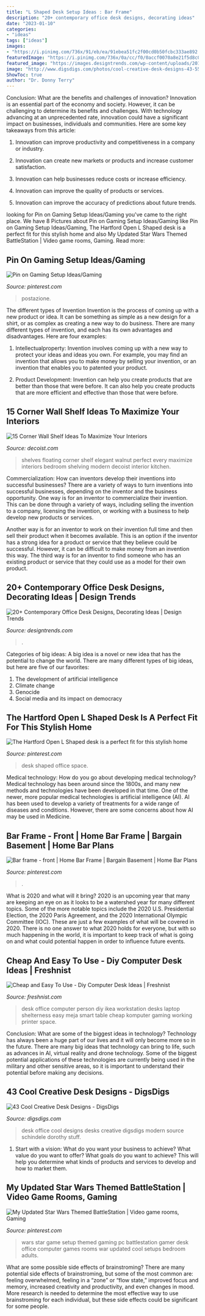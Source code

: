 ```yaml
---
title: "L Shaped Desk Setup Ideas : Bar Frame"
description: "20+ contemporary office desk designs, decorating ideas"
date: "2023-01-10"
categories:
- "ideas"
tags: ["ideas"]
images:
- "https://i.pinimg.com/736x/91/eb/ea/91ebea51fc2f00cd0b50fcbc333ae892.jpg"
featuredImage: "https://i.pinimg.com/736x/0a/cc/f0/0accf0070a8e21f5d8c019dd1f5b0d92.jpg"
featured_image: "https://images.designtrends.com/wp-content/uploads/2016/04/13131544/Transitional-ESpresso-Finish-Desk.jpg"
image: "http://www.digsdigs.com/photos/cool-creative-desk-designs-43-554x576.jpg"
ShowToc: true
author: "Dr. Donny Terry"
---
```



Conclusion: What are the benefits and challenges of innovation?
Innovation is an essential part of the economy and society. However, it can be challenging to determine its benefits and challenges. With technology advancing at an unprecedented rate, innovation could have a significant impact on businesses, individuals and communities. Here are some key takeaways from this article:
1. Innovation can improve productivity and competitiveness in a company or industry.

2. Innovation can create new markets or products and increase customer satisfaction.

3. Innovation can help businesses reduce costs or increase efficiency.

4. Innovation can improve the quality of products or services.

5. Innovation can improve the accuracy of predictions about future trends.

	

		
looking for Pin on Gaming Setup Ideas/Gaming you've came to the right place. We have 8 Pictures about Pin on Gaming Setup Ideas/Gaming like Pin on Gaming Setup Ideas/Gaming, The Hartford Open L Shaped desk is a perfect fit for this stylish home and also My Updated Star Wars Themed BattleStation | Video game rooms, Gaming. Read more:
		
    
## Pin On Gaming Setup Ideas/Gaming

<img loading=lazy src="https://i.pinimg.com/736x/b3/f0/83/b3f083afc0bbb1f48d865a9b2b192575.jpg" onerror="this.onerror=null;this.src='https://tse1.mm.bing.net/th?id=OIP.LKmo-kiBABMYbzIDI4d0PAHaFj&amp;pid=15.1';" alt="Pin on Gaming Setup Ideas/Gaming">

_Source: pinterest.com_

>postazione. 

	

The different types of Invention
Invention is the process of coming up with a new product or idea. It can be something as simple as a new design for a shirt, or as complex as creating a new way to do business. There are many different types of invention, and each has its own advantages and disadvantages. Here are four examples: 
1. Intellectualproperty: Invention involves coming up with a new way to protect your ideas and ideas you own. For example, you may find an invention that allows you to make money by selling your invention, or an invention that enables you to patented your product. 

2. Product Development: Invention can help you create products that are better than those that were before. It can also help you create products that are more efficient and effective than those that were before. 


    
## 15 Corner Wall Shelf Ideas To Maximize Your Interiors

<img loading=lazy src="http://cdn.decoist.com/wp-content/uploads/2013/04/Elegant-floating-walnut-shelves-perfect-for-every-room.jpg" onerror="this.onerror=null;this.src='https://tse1.mm.bing.net/th?id=OIP.Jrkp-65IhlvAGngDvXQ5eAHaGe&amp;pid=15.1';" alt="15 Corner Wall Shelf Ideas To Maximize Your Interiors">

_Source: decoist.com_

>shelves floating corner shelf elegant walnut perfect every maximize interiors bedroom shelving modern decoist interior kitchen. 

	

Commercialization: How can inventors develop their inventions into successful businesses?
There are a variety of ways to turn inventions into successful businesses, depending on the inventor and the business opportunity. 
One way is for an inventor to commercialize their invention. This can be done through a variety of ways, including selling the invention to a company, licensing the invention, or working with a business to help develop new products or services. 

Another way is for an inventor to work on their invention full time and then sell their product when it becomes available. This is an option if the inventor has a strong idea for a product or service that they believe could be successful. However, it can be difficult to make money from an invention this way. 
The third way is for an inventor to find someone who has an existing product or service that they could use as a model for their own product.

    
## 20+ Contemporary Office Desk Designs, Decorating Ideas | Design Trends

<img loading=lazy src="https://images.designtrends.com/wp-content/uploads/2016/04/13131544/Transitional-ESpresso-Finish-Desk.jpg" onerror="this.onerror=null;this.src='https://tse3.mm.bing.net/th?id=OIP.oUj4BYoLpTmXXTzTlZkAmwHaFW&amp;pid=15.1';" alt="20+ Contemporary Office Desk Designs, Decorating Ideas | Design Trends">

_Source: designtrends.com_

>. 

	

Categories of big ideas:
A big idea is a novel or new idea that has the potential to change the world. There are many different types of big ideas, but here are five of our favorites: 
1. The development of artificial intelligence 
2. Climate change 
3. Genocide 
4. Social media and its impact on democracy 

    
## The Hartford Open L Shaped Desk Is A Perfect Fit For This Stylish Home

<img loading=lazy src="https://i.pinimg.com/736x/0a/cc/f0/0accf0070a8e21f5d8c019dd1f5b0d92.jpg" onerror="this.onerror=null;this.src='https://tse2.mm.bing.net/th?id=OIP.w_ClaQii3-OkRxDVJOcvXgHaHJ&amp;pid=15.1';" alt="The Hartford Open L Shaped desk is a perfect fit for this stylish home">

_Source: pinterest.com_

>desk shaped office space. 

	

Medical technology: How do you go about developing medical technology?
Medical technology has been around since the 1800s, and many new methods and technologies have been developed in that time. One of the newer, more popular medical technologies is artificial intelligence (AI). AI has been used to develop a variety of treatments for a wide range of diseases and conditions. However, there are some concerns about how AI may be used in Medicine.

    
## Bar Frame - Front | Home Bar Frame | Bargain Basement | Home Bar Plans

<img loading=lazy src="https://i.pinimg.com/736x/91/eb/ea/91ebea51fc2f00cd0b50fcbc333ae892.jpg" onerror="this.onerror=null;this.src='https://tse1.mm.bing.net/th?id=OIP.xGEx-lVUhskboXXbgsKgfgHaFj&amp;pid=15.1';" alt="Bar frame - front | Home Bar Frame | Bargain Basement | Home Bar Plans">

_Source: pinterest.com_

>. 

	

What is 2020 and what will it bring?
2020 is an upcoming year that many are keeping an eye on as it looks to be a watershed year for many different topics. Some of the more notable topics include the 2020 U.S. Presidential Election, the 2020 Paris Agreement, and the 2020 International Olympic Committee (IOC). These are just a few examples of what will be covered in 2020. There is no one answer to what 2020 holds for everyone, but with so much happening in the world, it is important to keep track of what is going on and what could potential happen in order to influence future events.

    
## Cheap And Easy To Use - Diy Computer Desk Ideas | Freshnist

<img loading=lazy src="http://freshnist.com/wp-content/uploads/2013/01/diy-computer-desk-ideas-9.jpg" onerror="this.onerror=null;this.src='https://tse1.mm.bing.net/th?id=OIP.UsCSknSfZuqWbKisu5y_fwHaFj&amp;pid=15.1';" alt="Cheap and Easy To Use - Diy Computer Desk Ideas | Freshnist">

_Source: freshnist.com_

>desk office computer person diy ikea workstation desks laptop shelterness easy meja smart table cheap komputer gaming working printer space. 

	

Conclusion: What are some of the biggest ideas in technology?
Technology has always been a huge part of our lives and it will only become more so in the future. There are many big ideas that technology can bring to life, such as advances in AI, virtual reality and drone technology. Some of the biggest potential applications of these technologies are currently being used in the military and other sensitive areas, so it is important to understand their potential before making any decisions.

    
## 43 Cool Creative Desk Designs - DigsDigs

<img loading=lazy src="http://www.digsdigs.com/photos/cool-creative-desk-designs-43-554x576.jpg" onerror="this.onerror=null;this.src='https://tse1.mm.bing.net/th?id=OIP.XAK8BExnp8vQnliUwfdzEwHaHs&amp;pid=15.1';" alt="43 Cool Creative Desk Designs - DigsDigs">

_Source: digsdigs.com_

>desk office cool designs desks creative digsdigs modern source schindele dorothy stuff. 

	

1. Start with a vision: What do you want your business to achieve? What value do you want to offer? What goals do you want to achieve? This will help you determine what kinds of products and services to develop and how to market them.

    
## My Updated Star Wars Themed BattleStation | Video Game Rooms, Gaming

<img loading=lazy src="https://i.pinimg.com/736x/c5/0e/79/c50e794814d601cce68a9cafbc0f2734--gaming-setup-gaming-desk.jpg" onerror="this.onerror=null;this.src='https://tse4.mm.bing.net/th?id=OIP.NsjW31ejPjHdbeBibjuu0wHaFj&amp;pid=15.1';" alt="My Updated Star Wars Themed BattleStation | Video game rooms, Gaming">

_Source: pinterest.com_

>wars star game setup themed gaming pc battlestation gamer desk office computer games rooms war updated cool setups bedroom adults. 

	

What are some possible side effects of brainstroming?
There are many potential side effects of brainstroming, but some of the most common are: feeling overwhelmed, feeling in a “zone” or “flow state,” improved focus and memory, increased creativity and productivity, and even changes in mood. More research is needed to determine the most effective way to use brainstroming for each individual, but these side effects could be significant for some people.


